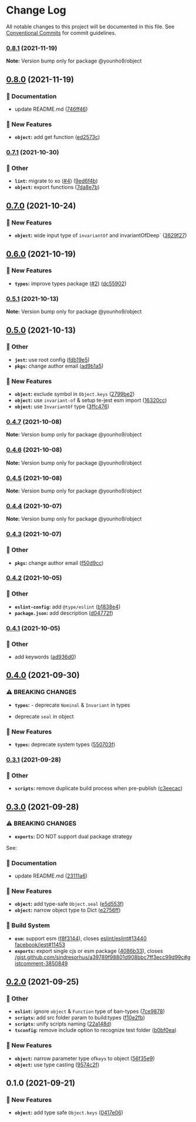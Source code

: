 # Change Log

All notable changes to this project will be documented in this file.
See [Conventional Commits](https://conventionalcommits.org) for commit guidelines.

### [0.8.1](https://github.com/younho9/lib/compare/@younho9/object@0.8.0...@younho9/object@0.8.1) (2021-11-19)

**Note:** Version bump only for package @younho9/object





## [0.8.0](https://github.com/younho9/lib/compare/@younho9/object@0.7.1...@younho9/object@0.8.0) (2021-11-19)


### :memo: Documentation

* update README.md ([746ff46](https://github.com/younho9/lib/commit/746ff46300c6ba8654ac19bef3f4287b2484a199))


### :rocket: New Features

* **`object`:** add get function ([ed2573c](https://github.com/younho9/lib/commit/ed2573c6a2c88f84ba5f57fa82ff1f437f7865d8))



### [0.7.1](https://github.com/younho9/lib/compare/@younho9/object@0.7.0...@younho9/object@0.7.1) (2021-10-30)


### :broom: Other

* **`lint`:** migrate to xo ([#4](https://github.com/younho9/lib/issues/4)) ([9ed6f4b](https://github.com/younho9/lib/commit/9ed6f4ba2861fa57692df4c66416fdcbb94629d7))
* **`object`:** export functions ([7da8e7b](https://github.com/younho9/lib/commit/7da8e7bc7f277ab11e33ccce4e189d32fa10e150))



## [0.7.0](https://github.com/younho9/lib/compare/@younho9/object@0.6.0...@younho9/object@0.7.0) (2021-10-24)


### :rocket: New Features

* **`object`:** wide input type of `invariantOf` and invariantOfDeep` ([3629f27](https://github.com/younho9/lib/commit/3629f2754939ac2bf7c6b3a7359ade809ecdaf1c))



## [0.6.0](https://github.com/younho9/lib/compare/@younho9/object@0.5.1...@younho9/object@0.6.0) (2021-10-19)


### :rocket: New Features

* **`types`:** improve types package ([#2](https://github.com/younho9/lib/issues/2)) ([dc55902](https://github.com/younho9/lib/commit/dc559023a7c026cdfa38b6390f77df3ed7620f47))



### [0.5.1](https://github.com/younho9/lib/compare/@younho9/object@0.5.0...@younho9/object@0.5.1) (2021-10-13)

**Note:** Version bump only for package @younho9/object





## [0.5.0](https://github.com/younho9/lib/compare/@younho9/object@0.4.7...@younho9/object@0.5.0) (2021-10-13)


### :broom: Other

* **`jest`:** use root config ([fdb19e5](https://github.com/younho9/lib/commit/fdb19e591f574dfffdd8dac076dde54382904768))
* **`pkgs`:** change author email ([ad9b1a5](https://github.com/younho9/lib/commit/ad9b1a57b35b3e47c25096aa451ecf73eede8356))


### :rocket: New Features

* **`object`:** exclude symbol in `Object.keys` ([2799be2](https://github.com/younho9/lib/commit/2799be257612a92dffeb30f92adb95a8cfaaf8a5))
* **`object`:** use `invariant-of` & setup te-jest esm import ([16320cc](https://github.com/younho9/lib/commit/16320cc5c632e6e13c233f8a83f4d4800920647e))
* **`object`:** use `InvariantOf` type ([3ffc476](https://github.com/younho9/lib/commit/3ffc47654c6236980bbd60cbea30955716b5ed9e))



### [0.4.7](https://github.com/younho9/lib/compare/@younho9/object@0.4.6...@younho9/object@0.4.7) (2021-10-08)

**Note:** Version bump only for package @younho9/object





### [0.4.6](https://github.com/younho9/lib/compare/@younho9/object@0.4.5...@younho9/object@0.4.6) (2021-10-08)

**Note:** Version bump only for package @younho9/object





### [0.4.5](https://github.com/younho9/lib/compare/@younho9/object@0.4.4...@younho9/object@0.4.5) (2021-10-08)

**Note:** Version bump only for package @younho9/object





### [0.4.4](https://github.com/younho9/lib/compare/@younho9/object@0.4.3...@younho9/object@0.4.4) (2021-10-07)

**Note:** Version bump only for package @younho9/object





### [0.4.3](https://github.com/younho9/lib/compare/@younho9/object@0.4.2...@younho9/object@0.4.3) (2021-10-07)


### :broom: Other

* **`pkgs`:** change author email ([f50d9cc](https://github.com/younho9/lib/commit/f50d9cc4942d756b4b239d109d0990bfbc39f2a2))



### [0.4.2](https://github.com/younho9/lib/compare/@younho9/object@0.4.1...@younho9/object@0.4.2) (2021-10-05)


### :broom: Other

* **`eslint-config`:** add `@type/eslint` ([b1838e4](https://github.com/younho9/lib/commit/b1838e4755c40e3cd286c1e3bfee8d98c9424434))
* **`package.json`:** add description ([d04772f](https://github.com/younho9/lib/commit/d04772fee6585b8bb1529589b570d8237156189a))



### [0.4.1](https://github.com/younho9/lib/compare/@younho9/object@0.4.0...@younho9/object@0.4.1) (2021-10-05)


### :broom: Other

* add keywords ([ad936d0](https://github.com/younho9/lib/commit/ad936d0a2aa3ecb5d1a7450359688b6f4fbd3ea9))



## [0.4.0](https://github.com/younho9/lib/compare/@younho9/object@0.3.1...@younho9/object@0.4.0) (2021-09-30)


### ⚠ BREAKING CHANGES

* **`types`:** - deprecate `Nominal` & `Invariant` in types
- deprecate `seal` in object

### :rocket: New Features

* **`types`:** deprecate system types ([550703f](https://github.com/younho9/lib/commit/550703f19d7683be2fe93b37778e1226ed03f97f))



### [0.3.1](https://github.com/younho9/lib/compare/@younho9/object@0.3.0...@younho9/object@0.3.1) (2021-09-28)


### :broom: Other

* **`scripts`:** remove duplicate build process when pre-publish ([c3eecac](https://github.com/younho9/lib/commit/c3eecac5652850fdc3365c555e386837d0a60773))



## [0.3.0](https://github.com/younho9/lib/compare/@younho9/object@0.2.0...@younho9/object@0.3.0) (2021-09-28)


### ⚠ BREAKING CHANGES

* **`exports`:** DO NOT support dual package strategy

See:

### :memo: Documentation

* update README.md ([23111a6](https://github.com/younho9/lib/commit/23111a61c9b48cd5f5c9ed84514e0d145ac3e0dd))


### :rocket: New Features

* **`object`:** add type-safe `Object.seal` ([e5d553f](https://github.com/younho9/lib/commit/e5d553fdb13f219d6c0eb214b0793e385baac66a))
* **`object`:** narrow object type to Dict ([e2756ff](https://github.com/younho9/lib/commit/e2756fff616bad3e1cd42db291874e453c9e503c))


### :hammer: Build System

* **`esm`:** support esm ([f8f3144](https://github.com/younho9/lib/commit/f8f3144921c6d9adfc80c7637620c777a17e6546)), closes [eslint/eslint#13440](https://github.com/eslint/eslint/issues/13440) [facebook/jest#11453](https://github.com/facebook/jest/issues/11453)
* **`exports`:** export single cjs or esm package ([4086b33](https://github.com/younho9/lib/commit/4086b337c36471268ddb55ee1aa632a3d056bfd0)), closes [/gist.github.com/sindresorhus/a39789f98801d908bbc7ff3ecc99d99c#gistcomment-3850849](https://github.com/younho9//gist.github.com/sindresorhus/a39789f98801d908bbc7ff3ecc99d99c/issues/gistcomment-3850849)



## [0.2.0](https://github.com/younho9/lib/compare/@younho9/object@0.1.0...@younho9/object@0.2.0) (2021-09-25)


### :broom: Other

* **`eslint`:** ignore `object` & `Function` type of ban-types ([7ce9878](https://github.com/younho9/lib/commit/7ce9878bb0080e3e8b0baf88eed2bffcfe5c9e3d))
* **`scripts`:** add src folder param to build:types ([f10e2fb](https://github.com/younho9/lib/commit/f10e2fb681bb632dd046ac655087e516b03e9925))
* **`scripts`:** unify scripts naming ([22a148d](https://github.com/younho9/lib/commit/22a148d449c440ad8dc002a14bad4aaff6472f65))
* **`tsconfig`:** remove include option to recognize test folder ([b0bf0ea](https://github.com/younho9/lib/commit/b0bf0ea007b2ff7ac28b5afc81ea896ef9a9b833))


### :rocket: New Features

* **`object`:** narrow parameter type of`keys` to object ([56f35e9](https://github.com/younho9/lib/commit/56f35e905793e320047ec39ee4ae864f50ccd34a))
* **`object`:** use type casting ([9574c2f](https://github.com/younho9/lib/commit/9574c2f7e3bcb335f047b3caa329f1072b47e470))



## 0.1.0 (2021-09-21)


### :rocket: New Features

* **`object`:** add type safe `Object.keys` ([0417e06](https://github.com/younho9/lib/commit/0417e06e879b2f320bbf095444935c5a0d7ec3fb))
